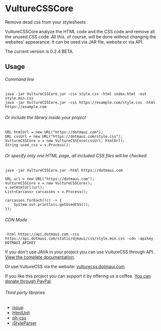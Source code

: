 # VultureCSSCore
Remove dead css from your stylesheets

VultureCSSCore analyze the HTML code and the CSS code and remove all the unused CSS code. All this, of course, will be done without changing the websites' appearance. 
It can be used via JAR file, website or via API.

The current version is 0.2.4 BETA.

## Usage

###### Command line
```
java -jar VultureCSSCore.jar -css style.css -html index.html -out style.min.css
java -jar VultureCSSCore.jar -css https://example.com/style.css -html https://example.com
```
###### Or include the library inside your project
```
URL htmlUrl = new URL("https://dotmaui.com");
URL cssUrl = new URL("https://dotmaui.com/style.css");
VultureCSSCore v = new VultureCSSCore(cssUrl, htmlUrl);
String used_css = v.Process();
```
###### Or specify only one HTML page, all included CSS files will be checked.
```
java -jar VultureCSSCore.jar -html https://dotmaui.com
```

```
URL url = new URL("https://dotmaui.com");
VultureCSSCore v = new VultureCSSCore();
v.setHtmlUrl(url);
List<Carcass> carcasses = v.Process();

carcasses.forEach((c) -> {
    System.out.println(c.getUsedCSS());
});
```

###### CDN Mode
```
-html https://api.dotmaui.com -css https://api.dotmaui.com/static/djmaui/css/style.min.css -cdn -apikey DOTMAUI_APIKEY
```


If you don't use JAVA in your project you can use VultureCSS through API. [View the complete documentation](https://api.dotmaui.com/vulturecss/).

Or use VultureCSS via the website: [vulturecss.dotmaui.com](https://vulturecss.dotmaui.com/)

If you like this project you can support it by offering us a coffee. [You can donate through PayPal](https://dotmaui.com/donate/).

###### Third party libraries
- [jsoup](https://github.com/jhy/jsoup)
- [HtmlUnit](https://github.com/HtmlUnit/htmlunit)
- [ph-css](https://github.com/phax/ph-css)
- [jStyleParser](https://github.com/radkovo/jStyleParser)
